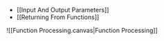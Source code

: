 - [[Input And Output Parameters]]
- [[Returning From Functions]]

![[Function Processing.canvas|Function Processing]]
